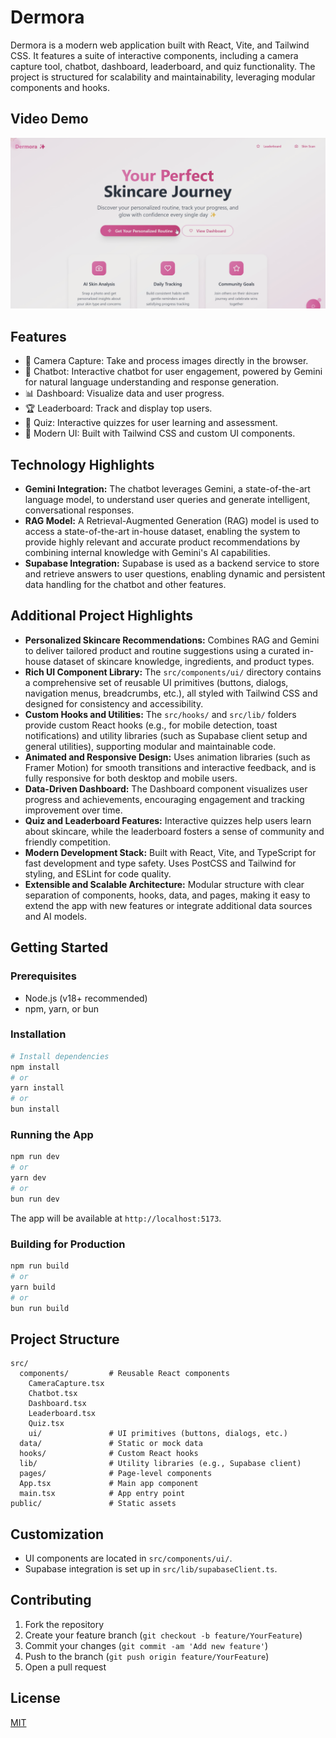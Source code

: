 # Dermora

Dermora is a modern web application built with React, Vite, and Tailwind CSS. It features a suite of interactive components, including a camera capture tool, chatbot, dashboard, leaderboard, and quiz functionality. The project is structured for scalability and maintainability, leveraging modular components and hooks.

## Video Demo

[![Video Thumbnail](dermora.png)](https://drive.google.com/file/d/1flxRcQaPlmiq4zSP7jMAOU3lymYW2-Cl/view?usp=sharing)




## Features

- 📸 Camera Capture: Take and process images directly in the browser.
- 🤖 Chatbot: Interactive chatbot for user engagement, powered by Gemini for natural language understanding and response generation.
- 📊 Dashboard: Visualize data and user progress.
- 🏆 Leaderboard: Track and display top users.
- 📝 Quiz: Interactive quizzes for user learning and assessment.
- 🎨 Modern UI: Built with Tailwind CSS and custom UI components.

## Technology Highlights

- **Gemini Integration:** The chatbot leverages Gemini, a state-of-the-art language model, to understand user queries and generate intelligent, conversational responses.
- **RAG Model:** A Retrieval-Augmented Generation (RAG) model is used to access a state-of-the-art in-house dataset, enabling the system to provide highly relevant and accurate product recommendations by combining internal knowledge with Gemini's AI capabilities.
- **Supabase Integration:** Supabase is used as a backend service to store and retrieve answers to user questions, enabling dynamic and persistent data handling for the chatbot and other features.

## Additional Project Highlights

- **Personalized Skincare Recommendations:** Combines RAG and Gemini to deliver tailored product and routine suggestions using a curated in-house dataset of skincare knowledge, ingredients, and product types.
- **Rich UI Component Library:** The `src/components/ui/` directory contains a comprehensive set of reusable UI primitives (buttons, dialogs, navigation menus, breadcrumbs, etc.), all styled with Tailwind CSS and designed for consistency and accessibility.
- **Custom Hooks and Utilities:** The `src/hooks/` and `src/lib/` folders provide custom React hooks (e.g., for mobile detection, toast notifications) and utility libraries (such as Supabase client setup and general utilities), supporting modular and maintainable code.
- **Animated and Responsive Design:** Uses animation libraries (such as Framer Motion) for smooth transitions and interactive feedback, and is fully responsive for both desktop and mobile users.
- **Data-Driven Dashboard:** The Dashboard component visualizes user progress and achievements, encouraging engagement and tracking improvement over time.
- **Quiz and Leaderboard Features:** Interactive quizzes help users learn about skincare, while the leaderboard fosters a sense of community and friendly competition.
- **Modern Development Stack:** Built with React, Vite, and TypeScript for fast development and type safety. Uses PostCSS and Tailwind for styling, and ESLint for code quality.
- **Extensible and Scalable Architecture:** Modular structure with clear separation of components, hooks, data, and pages, making it easy to extend the app with new features or integrate additional data sources and AI models.

## Getting Started

### Prerequisites

- Node.js (v18+ recommended)
- npm, yarn, or bun

### Installation

```bash
# Install dependencies
npm install
# or
yarn install
# or
bun install
```

### Running the App

```bash
npm run dev
# or
yarn dev
# or
bun run dev
```

The app will be available at `http://localhost:5173`.

### Building for Production

```bash
npm run build
# or
yarn build
# or
bun run build
```

## Project Structure

```
src/
  components/         # Reusable React components
    CameraCapture.tsx
    Chatbot.tsx
    Dashboard.tsx
    Leaderboard.tsx
    Quiz.tsx
    ui/               # UI primitives (buttons, dialogs, etc.)
  data/               # Static or mock data
  hooks/              # Custom React hooks
  lib/                # Utility libraries (e.g., Supabase client)
  pages/              # Page-level components
  App.tsx             # Main app component
  main.tsx            # App entry point
public/               # Static assets
```

## Customization

- UI components are located in `src/components/ui/`.
- Supabase integration is set up in `src/lib/supabaseClient.ts`.

## Contributing

1. Fork the repository
2. Create your feature branch (`git checkout -b feature/YourFeature`)
3. Commit your changes (`git commit -am 'Add new feature'`)
4. Push to the branch (`git push origin feature/YourFeature`)
5. Open a pull request

## License

[MIT](LICENSE)
